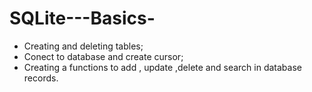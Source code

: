 # SQLite---Basics-
- Creating and deleting tables; 
- Conect to database and create cursor; 
- Creating a functions  to add , update ,delete and search in database records. 
